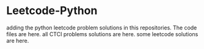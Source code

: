 # Leetcode-Python
adding the python leetcode problem solutions in this repositories. 
The code files are here.
all CTCI problems solutions are here.
some leetcode solutions are here.































































































































































































































































































































































































































































































































































































































































































































































































































































